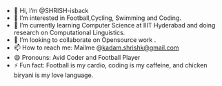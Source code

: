 - 👋 Hi, I’m @SHRISH-isback
- 👀 I’m interested in Football,Cycling, Swimming and Coding.
- 🌱 I’m currently learning Computer Science at IIIT Hyderabad and doing research on Computational Linguistics.
- 💞️ I’m looking to collaborate on Opensource work .
- 📫 How to reach me: Mailme @kadam.shrishk@gmail.com
- 😄 Pronouns: Avid Coder and Football Player
- ⚡ Fun fact: Football is my cardio, coding is my caffeine, and chicken biryani is my love language.

<!---
SHRISH-isback/SHRISH-isback is a ✨ special ✨ repository because its `README.md` (this file) appears on your GitHub profile.
You can click the Preview link to take a look at your changes.
--->
